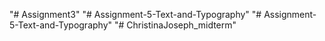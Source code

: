 "# Assignment3" 
"# Assignment-5-Text-and-Typography" 
"# Assignment-5-Text-and-Typography" 
"# ChristinaJoseph_midterm" 
